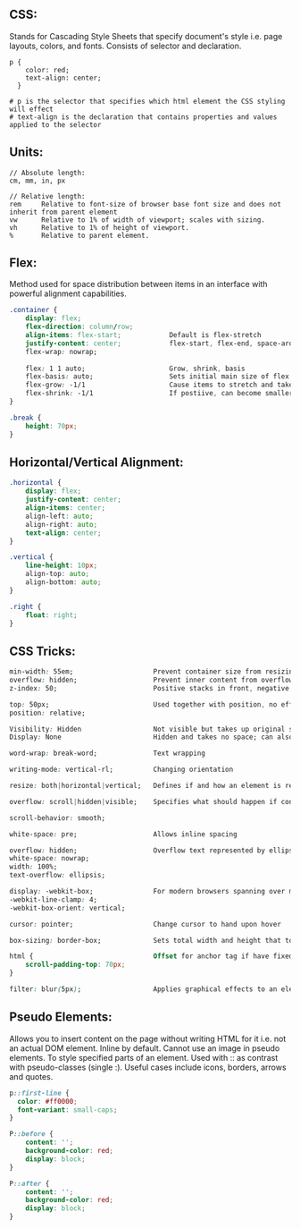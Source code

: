## CSS:
Stands for Cascading Style Sheets that specify document's style i.e. page layouts, colors, and fonts. Consists of selector and declaration.
```
p {
    color: red;
    text-align: center;
  }
  
# p is the selector that specifies which html element the CSS styling will effect
# text-align is the declaration that contains properties and values applied to the selector
```

## Units:
```
// Absolute length:
cm, mm, in, px

// Relative length:
rem     Relative to font-size of browser base font size and does not inherit from parent element
vw      Relative to 1% of width of viewport; scales with sizing.
vh      Relative to 1% of height of viewport.
%       Relative to parent element.
```

## Flex:
Method used for space distribution between items in an interface with powerful alignment capabilities.
```css
.container {
    display: flex;
    flex-direction: column/row;
    align-items: flex-start;            Default is flex-stretch
    justify-content: center;            flex-start, flex-end, space-around, space-between, space-evenly
    flex-wrap: nowrap;
    
    flex: 1 1 auto;                     Grow, shrink, basis
    flex-basis: auto;                   Sets initial main size of flex item, else content size
    flex-grow: -1/1                     Cause items to stretch and take up any available space 
    flex-shrink: -1/1                   If postiive, can become smaller than flex-basis if insufficient space  
}

.break {
    height: 70px;  
}

```

## Horizontal/Vertical Alignment:
```css
.horizontal {
    display: flex;
    justify-content: center;
    align-items: center;
    align-left: auto;
    align-right: auto;
    text-align: center;
}

.vertical {
    line-height: 10px;
    align-top: auto;
    align-bottom: auto;
}

.right {
    float: right;
}
```


## CSS Tricks:
```css
min-width: 55em;                    Prevent container size from resizing when user resizes window
overflow: hidden;                   Prevent inner content from overflowing the wrapping container outline
z-index: 50;                        Positive stacks in front, negative stacks behind (changes transparency)

top: 50px;                          Used together with position, no effect on surrounding elements
position: relative;

Visibility: Hidden                  Not visible but takes up original space
Display: None                       Hidden and takes no space; can also set inline, block, inline-block

word-wrap: break-word;              Text wrapping

writing-mode: vertical-rl;          Changing orientation 

resize: both|horizontal|vertical;   Defines if and how an element is resizable

overflow: scroll|hidden|visible;    Specifies what should happen if content overflows an element box

scroll-behavior: smooth;

white-space: pre;                   Allows inline spacing

overflow: hidden;                   Overflow text represented by ellipsis
white-space: nowrap;
width: 100%;
text-overflow: ellipsis;

display: -webkit-box;               For modern browsers spanning over multiple lines
-webkit-line-clamp: 4;
-webkit-box-orient: vertical;

cursor: pointer;                    Change cursor to hand upon hover

box-sizing: border-box;             Sets total width and height that to account for border/padding

html {                              Offset for anchor tag if have fixed navbar
    scroll-padding-top: 70px;
}

filter: blur(5px);                  Applies graphical effects to an element to adjust rendering of images/borders
```

## Pseudo Elements:
Allows you to insert content on the page without writing HTML for it i.e. not an actual DOM element. Inline by default. Cannot use an image in pseudo elements. 
To style specified parts of an element. Used with :: as contrast with pseudo-classes (single :). Useful cases include icons, borders, arrows and quotes.
```css
p::first-line {             
  color: #ff0000;
  font-variant: small-caps;
}

P::before {
    content: '';
    background-color: red;
    display: block;
}

P::after {
    content: '';
    background-color: red;
    display: block;
}
```
